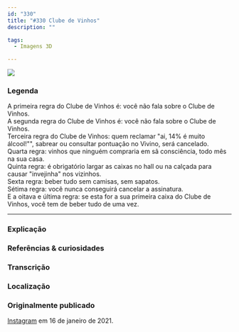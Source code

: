 ```yaml
---
id: "330"
title: "#330 Clube de Vinhos"
description: ""

tags:
  - Imagens 3D

---
```


![](https://bebiodicionario-com.s3.amazonaws.com/media/posts/202101/138760153_245793413842005_101848478208531092_n_17928348556464430.jpg)


### Legenda

A primeira regra do Clube de Vinhos é: você não fala sobre o Clube de Vinhos.  
A segunda regra do Clube de Vinhos é: você não fala sobre o Clube de Vinhos.  
Terceira regra do Clube de Vinhos: quem reclamar "ai, 14% é muito álcool!"", sabrear ou consultar pontuação no Vivino, será cancelado.  
Quarta regra: vinhos que ninguém compraria em sã consciência, todo mês na sua casa.  
Quinta regra: é obrigatório largar as caixas no hall ou na calçada para causar "invejinha" nos vizinhos.  
Sexta regra: beber tudo sem camisas, sem sapatos.  
Sétima regra: você nunca conseguirá cancelar a assinatura.  
E a oitava e última regra: se esta for a sua primeira caixa do Clube de Vinhos, você tem de beber tudo de uma vez.


---

### Explicação



### Referências & curiosidades


### Transcrição

### Localização


### Originalmente publicado

[Instagram](https://www.instagram.com/bebiodicionario/) em 16 de janeiro de 2021.
